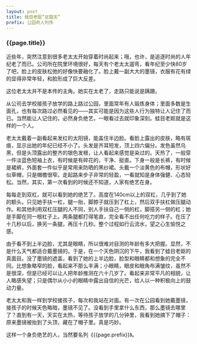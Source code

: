```yaml
---
layout: post
title: 蛙目老妪“足踏天”
prefix: 公园奇人列传
---
```


### {{page.title}}

近些年，突然注意到很多老太太开始穿着时尚起来；哦，也许，是追逐时尚的人年纪老了而已。公司所在院里环境很好，每天有个老太太遛弯，看年纪至少快80岁了吧，脸上的皮肤松弛的好像快要融化了。脸上戴一副大大的墨镜，衣服有花有绿的显得非常年轻，和脸形成了巨大反差。

这位老太太并不是本传的主角。她实在太老了，走路只能说是蹒跚。

从公司去学校接孩子放学的路上路过公园，里面常年有人锻炼身体；里面多数是生面孔，也有每次路过必然看见的——其实可能是因为这些人行为独特让人记住了而已。当然能让人记住的，必然身负绝艺，一眼看过去就印象深刻。蛙目老妪就是这样的一个人。

老太太戴着一副看起来发红的太阳镜，能盖住半边脸。看脸上露出的皮肤，略有斑痕，显示出她的年纪已经不小了。头发是齐耳短发，顶上四六偏分。发色虽然乌黑，但是头顶露出的整齐的银色发根，让人看起来感觉是染过的。天热了，一般穿一件淡蓝色短袖上衣，有时候是有碎花的，干净、挺直。下身一般是长裤，有时候是裙裤，外面套一件似乎是常用来防晒的黑纱裙。头戴一个淡黄色的布帽，形状好似草帽，只是帽檐很窄。走起路来步子非常的轻盈，一看就知是身体强健、心态轻松。当然，其实，第一次看到的时候还不知道，人家有绝艺在身。

每每走到双杠，就可以看到她的绝艺了。高度在140cm以上的双杠，几乎到了她的额头。只见她手扶一杠，腿一抬，脚脖子就压到了杠上，然后双手扶杠做压腿动作。和其他利用双杠压腿的人不同，别人手扶自己一侧的杠，脚搭另一侧的杠；她是手脚在同一根杠子上。两条腿都打得笔直，完全看不出任何吃力的样子。在压了十几秒以后，换另一条腿，再压十几秒。整个过程如行云流水，望之心生愉悦之感。

由于看不到上半边脸，尤其是眼睛，所以很难对目测的年龄有多大把握。显然，不是什么天气都适合戴墨镜的。于是，在一个天色阴沉的下午，我看到了蛙目老妪的真面目。没了墨镜的遮盖，看到了她的上半边脸，脸型和眼睛都和想象的完全不同。比想象略窄的脸，看起来不那么丰满；小眼睛，眼皮和眼角布满皱纹，虽然不是很深，但是已经可以让人把年龄推测在六十几岁了。看起来非常平凡的相貌，让人略感失望；只是偶尔从小小的眼睛中露出自信的光芒，给人以一种积极向上的鼓动力量。

老太太和我一样到学校接孩子，每次和我站在对面。有一次在公园看到她戴墨镜，接孩子的时候天色略暗，墨镜不见了。没看到手里拿什么东西，那么墨镜去哪里了？直到有一天，天实在太热，等待孩子放学的几分钟里，我看到她摘下了帽子：原来墨镜被抬到了头顶，藏在了帽子里。真是巧妙。

这样一个身负绝艺的人，当然要名列《{{page.prefix}}》。
